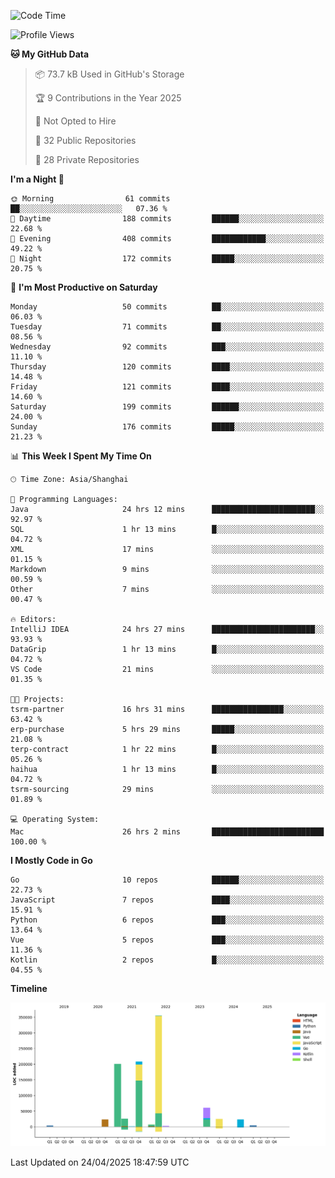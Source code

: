 <!--START_SECTION:waka-->
![Code Time](http://img.shields.io/badge/Code%20Time-4%2C116%20hrs%2051%20mins-blue)

![Profile Views](http://img.shields.io/badge/Profile%20Views-0-blue)

**🐱 My GitHub Data** 

> 📦 73.7 kB Used in GitHub's Storage 
 > 
> 🏆 9 Contributions in the Year 2025
 > 
> 🚫 Not Opted to Hire
 > 
> 📜 32 Public Repositories 
 > 
> 🔑 28 Private Repositories 
 > 
**I'm a Night 🦉** 

```text
🌞 Morning                61 commits          ██░░░░░░░░░░░░░░░░░░░░░░░   07.36 % 
🌆 Daytime                188 commits         ██████░░░░░░░░░░░░░░░░░░░   22.68 % 
🌃 Evening                408 commits         ████████████░░░░░░░░░░░░░   49.22 % 
🌙 Night                  172 commits         █████░░░░░░░░░░░░░░░░░░░░   20.75 % 
```
📅 **I'm Most Productive on Saturday** 

```text
Monday                   50 commits          ██░░░░░░░░░░░░░░░░░░░░░░░   06.03 % 
Tuesday                  71 commits          ██░░░░░░░░░░░░░░░░░░░░░░░   08.56 % 
Wednesday                92 commits          ███░░░░░░░░░░░░░░░░░░░░░░   11.10 % 
Thursday                 120 commits         ████░░░░░░░░░░░░░░░░░░░░░   14.48 % 
Friday                   121 commits         ████░░░░░░░░░░░░░░░░░░░░░   14.60 % 
Saturday                 199 commits         ██████░░░░░░░░░░░░░░░░░░░   24.00 % 
Sunday                   176 commits         █████░░░░░░░░░░░░░░░░░░░░   21.23 % 
```


📊 **This Week I Spent My Time On** 

```text
🕑︎ Time Zone: Asia/Shanghai

💬 Programming Languages: 
Java                     24 hrs 12 mins      ███████████████████████░░   92.97 % 
SQL                      1 hr 13 mins        █░░░░░░░░░░░░░░░░░░░░░░░░   04.72 % 
XML                      17 mins             ░░░░░░░░░░░░░░░░░░░░░░░░░   01.15 % 
Markdown                 9 mins              ░░░░░░░░░░░░░░░░░░░░░░░░░   00.59 % 
Other                    7 mins              ░░░░░░░░░░░░░░░░░░░░░░░░░   00.47 % 

🔥 Editors: 
IntelliJ IDEA            24 hrs 27 mins      ███████████████████████░░   93.93 % 
DataGrip                 1 hr 13 mins        █░░░░░░░░░░░░░░░░░░░░░░░░   04.72 % 
VS Code                  21 mins             ░░░░░░░░░░░░░░░░░░░░░░░░░   01.35 % 

🐱‍💻 Projects: 
tsrm-partner             16 hrs 31 mins      ████████████████░░░░░░░░░   63.42 % 
erp-purchase             5 hrs 29 mins       █████░░░░░░░░░░░░░░░░░░░░   21.08 % 
terp-contract            1 hr 22 mins        █░░░░░░░░░░░░░░░░░░░░░░░░   05.26 % 
haihua                   1 hr 13 mins        █░░░░░░░░░░░░░░░░░░░░░░░░   04.72 % 
tsrm-sourcing            29 mins             ░░░░░░░░░░░░░░░░░░░░░░░░░   01.89 % 

💻 Operating System: 
Mac                      26 hrs 2 mins       █████████████████████████   100.00 % 
```

**I Mostly Code in Go** 

```text
Go                       10 repos            ██████░░░░░░░░░░░░░░░░░░░   22.73 % 
JavaScript               7 repos             ████░░░░░░░░░░░░░░░░░░░░░   15.91 % 
Python                   6 repos             ███░░░░░░░░░░░░░░░░░░░░░░   13.64 % 
Vue                      5 repos             ███░░░░░░░░░░░░░░░░░░░░░░   11.36 % 
Kotlin                   2 repos             █░░░░░░░░░░░░░░░░░░░░░░░░   04.55 % 
```



**Timeline**

![Lines of Code chart](https://raw.githubusercontent.com/youtiaoguagua/youtiaoguagua/master/assets/bar_graph.png)


 Last Updated on 24/04/2025 18:47:59 UTC
<!--END_SECTION:waka-->